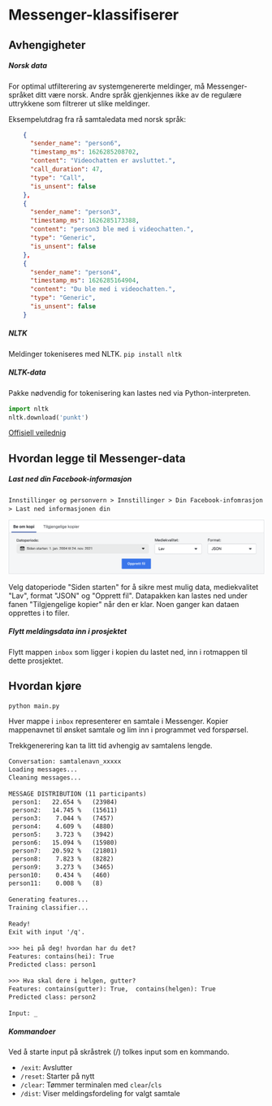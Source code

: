 # Messenger-klassifiserer


## Avhengigheter
##### Norsk data
For optimal utfilterering av systemgenererte meldinger, må Messenger-språket ditt være norsk. Andre språk gjenkjennes ikke av de regulære uttrykkene som filtrerer ut slike meldinger.

Eksempelutdrag fra rå samtaledata med norsk språk:
```json
    {
      "sender_name": "person6",
      "timestamp_ms": 1626285208702,
      "content": "Videochatten er avsluttet.",
      "call_duration": 47,
      "type": "Call",
      "is_unsent": false
    },
    {
      "sender_name": "person3",
      "timestamp_ms": 1626285173388,
      "content": "person3 ble med i videochatten.",
      "type": "Generic",
      "is_unsent": false
    },
    {
      "sender_name": "person4",
      "timestamp_ms": 1626285164904,
      "content": "Du ble med i videochatten.",
      "type": "Generic",
      "is_unsent": false
    }
```
##### NLTK
Meldinger tokeniseres med NLTK.
`pip install nltk`

##### NLTK-data
Pakke nødvendig for tokenisering kan lastes ned via Python-interpreten.
```python
import nltk
nltk.download('punkt')
```
[Offisiell veilednig](https://www.nltk.org/data.html)


## Hvordan legge til Messenger-data
##### Last ned din Facebook-informasjon
`Innstillinger og personvern > Innstillinger > Din Facebook-infomrasjon > Last ned informasjonen din`

![Skjermdump fra Facebook](readme_pictures/skjermdump-facebook.png)

Velg datoperiode "Siden starten" for å sikre mest mulig data, mediekvalitet "Lav", format "JSON" og "Opprett fil".
Datapakken kan lastes ned under fanen "Tilgjengelige kopier" når den er klar. Noen ganger kan dataen opprettes i to filer.
##### Flytt meldingsdata inn i prosjektet
Flytt mappen `inbox` som ligger i kopien du lastet ned, inn i rotmappen til dette prosjektet.

## Hvordan kjøre
`python main.py`

Hver mappe i `inbox` representerer en samtale i Messenger. Kopier mappenavnet til ønsket samtale og lim inn i programmet ved forspørsel.

Trekkgenerering kan ta litt tid avhengig av samtalens lengde.

```
Conversation: samtalenavn_xxxxx
Loading messages...
Cleaning messages...

MESSAGE DISTRIBUTION (11 participants)
 person1:   22.654 %   (23984)
 person2:   14.745 %   (15611)
 person3:    7.044 %   (7457)
 person4:    4.609 %   (4880)
 person5:    3.723 %   (3942)
 person6:   15.094 %   (15980)
 person7:   20.592 %   (21801)
 person8:    7.823 %   (8282)
 person9:    3.273 %   (3465)
person10:    0.434 %   (460)
person11:    0.008 %   (8)

Generating features...
Training classifier...

Ready!
Exit with input '/q'.

>>> hei på deg! hvordan har du det?
Features: contains(hei): True
Predicted class: person1

>>> Hva skal dere i helgen, gutter?
Features: contains(gutter): True,  contains(helgen): True
Predicted class: person2

Input: _
```
##### Kommandoer
Ved å starte input på skråstrek (/) tolkes input som en kommando.
* `/exit`: Avslutter
* `/reset`: Starter på nytt
* `/clear`: Tømmer terminalen med `clear`/`cls`
* `/dist`: Viser meldingsfordeling for valgt samtale
